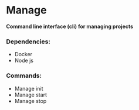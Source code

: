 # Manage
**Command line interface (cli) for managing projects**

### Dependencies:
* Docker
* Node js

### Commands:
* Manage init
* Manage start
* Manage stop